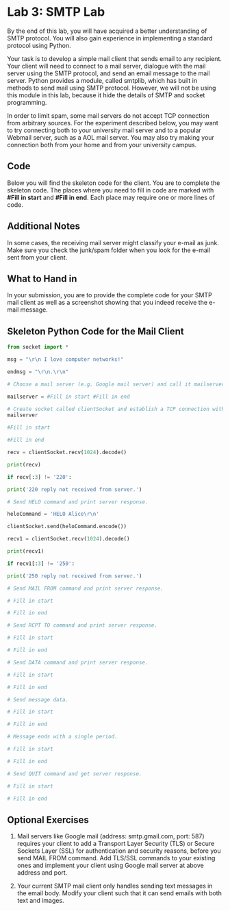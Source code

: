 Lab 3: SMTP Lab
===============

By the end of this lab, you will have acquired a better understanding of
SMTP protocol. You will also gain experience in implementing a standard
protocol using Python.

Your task is to develop a simple mail client that sends email to any
recipient. Your client will need to connect to a mail server, dialogue
with the mail server using the SMTP protocol, and send an email message
to the mail server. Python provides a module, called smtplib, which has
built in methods to send mail using SMTP protocol. However, we will not
be using this module in this lab, because it hide the details of SMTP
and socket programming.

In order to limit spam, some mail servers do not accept TCP connection
from arbitrary sources. For the experiment described below, you may want
to try connecting both to your university mail server and to a popular
Webmail server, such as a AOL mail server. You may also try making your
connection both from your home and from your university campus.


Code
----

Below you will find the skeleton code for the client. You are to
complete the skeleton code. The places where you need to fill in code
are marked with **#Fill in start** and **#Fill in end**. Each place
may require one or more lines of code.


Additional Notes
----------------

In some cases, the receiving mail server might classify your e-mail as
junk. Make sure you check the junk/spam folder when you look for the
e-mail sent from your client.


What to Hand in
---------------

In your submission, you are to provide the complete code for your SMTP
mail client as well as a screenshot showing that you indeed receive the
e-mail message.


Skeleton Python Code for the Mail Client
----------------------------------------
```py
from socket import *

msg = "\r\n I love computer networks!"

endmsg = "\r\n.\r\n"

# Choose a mail server (e.g. Google mail server) and call it mailserver

mailserver = #Fill in start #Fill in end

# Create socket called clientSocket and establish a TCP connection with
mailserver

#Fill in start

#Fill in end

recv = clientSocket.recv(1024).decode()

print(recv)

if recv[:3] != '220':

print('220 reply not received from server.')

# Send HELO command and print server response.

heloCommand = 'HELO Alice\r\n'

clientSocket.send(heloCommand.encode())

recv1 = clientSocket.recv(1024).decode()

print(recv1)

if recv1[:3] != '250':

print('250 reply not received from server.')

# Send MAIL FROM command and print server response.

# Fill in start

# Fill in end

# Send RCPT TO command and print server response.

# Fill in start

# Fill in end

# Send DATA command and print server response.

# Fill in start

# Fill in end

# Send message data.

# Fill in start

# Fill in end

# Message ends with a single period.

# Fill in start

# Fill in end

# Send QUIT command and get server response.

# Fill in start

# Fill in end

```
Optional Exercises
------------------

1.  Mail servers like Google mail (address: smtp.gmail.com, port: 587)
    requires your client to add a Transport Layer Security (TLS) or
    Secure Sockets Layer (SSL) for authentication and security reasons,
    before you send MAIL FROM command. Add TLS/SSL commands to your
    existing ones and implement your client using Google mail server at
    above address and port.

2.  Your current SMTP mail client only handles sending text messages in
    the email body. Modify your client such that it can send emails with
    both text and images.

